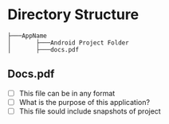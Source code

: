 # Directory Structure

    ├───AppName
    │       ├───Android Project Folder
    │       ├───docs.pdf

## Docs.pdf

- [ ] This file can be in any format
- [ ] What is the purpose of this application?
- [ ] This file sould include snapshots of project
